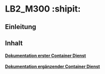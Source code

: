 # LB2_M300  :shipit:


## Einleitung 

## Inhalt

#### [Dokumentation erster Container Dienst](Dokumentation/1Container.md  "Dokumentation erster Container Dienst")

#### [Dokumentation ergänzender Container Dienst](M306Router/Einfuehrung.md "2. Einfuehrung ")
